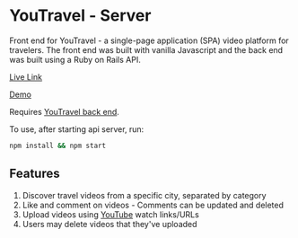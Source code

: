 # YouTravel - Server

Front end for YouTravel - a single-page application (SPA) video platform for travelers. The front end was built with vanilla Javascript and the back end was built using a Ruby on Rails API.

[Live Link](https://youtravel.netlify.app/) 

[Demo](https://www.loom.com/share/7fd0bb35571a4eb8bfdef9d2c4ea1c3e)

Requires [YouTravel back end](https://github.com/jeffreyc86/youtravel-backend).

To use, after starting api server, run:
```bash
npm install && npm start
```

## Features

1. Discover travel videos from a specific city, separated by category
2. Like and comment on videos - Comments can be updated and deleted
3. Upload videos using [YouTube](https://www.youtube.com/) watch links/URLs
4. Users may delete videos that they've uploaded